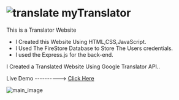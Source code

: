 # ![translate](https://github.com/Poorna-Chidipothu/myTranslator/assets/111335589/c6aa3193-6bdd-41e5-92e8-2ee6b4fcf3ec) myTranslator

This is a Translator Website
  * I Created this Website Using HTML,CSS,JavaScript.
  * I Used The FireStore Database to Store The Users credentials.
  * I used the Express.js for the back-end.

I Created a Translated Website Using Google Translator API..

Live Demo ----------> [Click Here](https://poorna-translator.onrender.com/)


![main_image](https://github.com/Poorna-Chidipothu/myTranslator/assets/111335589/d8a3346a-1a03-4dee-8621-3b5210e6a4ae)
